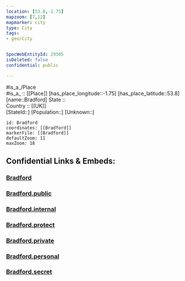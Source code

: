```yaml
---
location: [53.8,-1.75] 
mapzoom: [7,12] 
mapmarker: city 
type: City
tags:
- geo/City


SpocWebEntityId: 29305
isDeleted: false
confidential: public

---
```

#is_a_/Place  
#is_a_ :: [[Place]] 
[has_place_longitude::-1.75] 
[has_place_latitude::53.8] 
[name::Bradford] 
State ::  
Country :: [[UK]]  
[StateId::] 
[Population::] 
[Unknown::] 


```leaflet
id: Bradford
coordinates: [[Bradford]] 
markerFile: [[Bradford]] 
defaultZoom: 11 
maxZoom: 18
```


## Confidential Links & Embeds: 

### [Bradford](/_Standards/Earth/Continent/Europe/Europe~North/UK/England/Regions~England/Yorkshire_and_the_Humber/Yorkshire~West/Bradford,County/cities~Bradford/Bradford.md) 

### [Bradford.public](/_public/Earth/Continent/Europe/Europe~North/UK/England/Regions~England/Yorkshire_and_the_Humber/Yorkshire~West/Bradford,County/cities~Bradford/Bradford.public.md) 

### [Bradford.internal](/_internal/Earth/Continent/Europe/Europe~North/UK/England/Regions~England/Yorkshire_and_the_Humber/Yorkshire~West/Bradford,County/cities~Bradford/Bradford.internal.md) 

### [Bradford.protect](/_protect/Earth/Continent/Europe/Europe~North/UK/England/Regions~England/Yorkshire_and_the_Humber/Yorkshire~West/Bradford,County/cities~Bradford/Bradford.protect.md) 

### [Bradford.private](/_private/Earth/Continent/Europe/Europe~North/UK/England/Regions~England/Yorkshire_and_the_Humber/Yorkshire~West/Bradford,County/cities~Bradford/Bradford.private.md) 

### [Bradford.personal](/_personal/Earth/Continent/Europe/Europe~North/UK/England/Regions~England/Yorkshire_and_the_Humber/Yorkshire~West/Bradford,County/cities~Bradford/Bradford.personal.md) 

### [Bradford.secret](/_secret/Earth/Continent/Europe/Europe~North/UK/England/Regions~England/Yorkshire_and_the_Humber/Yorkshire~West/Bradford,County/cities~Bradford/Bradford.secret.md)

